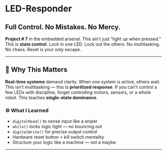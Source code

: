 # LED-Responder

## Full Control. No Mistakes. No Mercy.

**Project # 7** in the embedded arsenal. This ain’t just “light up when pressed.” This is **state control**. Lock in one LED. Lock out the others. No multitasking. No chaos. Reset is your only escape.

---

## 🧭 Why This Matters

**Real-time systems** demand clarity. When one system is active, others wait. This isn’t multitasking — this is **prioritized response**. If you can’t control a few LEDs with discipline, forget controlling motors, sensors, or a whole robot. This teaches **single-state dominance**.

### ⚙️ What I Learned

- `digitalRead()` to sense input like a sniper  
- `while()` locks logic tight — no bouncing out  
- `digitalWrite()` for precise output control  
- Hardware reset button = kill switch mentality  
- Structure your logic like a machine — not a maybe

---
